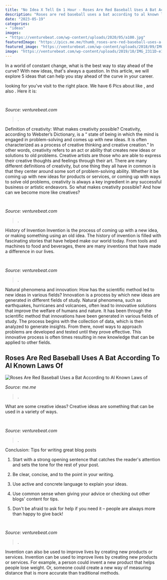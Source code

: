 ```yaml
---
title: "No Idea X Tell Em 1 Hour - Roses Are Red Baseball Uses A Bat According To Al Known Laws Of"
description: "Roses are red baseball uses a bat according to al known laws of"
date: "2023-05-19"
categories:
- "ideas"
images:
- "https://venturebeat.com/wp-content/uploads/2020/05/a100.jpg"
featuredImage: "https://pics.me.me/thumb_roses-are-red-baseball-uses-a-bat-according-to-al-63789458.png"
featured_image: "https://venturebeat.com/wp-content/uploads/2018/09/IMG_20180901_150404.jpg?w=800"
image: "https://venturebeat.com/wp-content/uploads/2019/10/IMG_2311D-e1572525473978.jpeg"
---
```



In a world of constant change, what is the best way to stay ahead of the curve? With new ideas, that's always a question. In this article, we will explore 5 ideas that can help you stay ahead of the curve in your career.

	

		
looking for  you've visit to the right place. We have 6 Pics about  like ,  and also . Here it is:
		
    
## 

<img loading=lazy src="https://venturebeat.com/wp-content/uploads/2019/10/IMG_2311D-e1572525473978.jpeg" onerror="this.onerror=null;this.src='https://tse4.mm.bing.net/th?id=OIP.MdmuIy3ffycZ0MtY14WP3QHaE4&amp;pid=15.1';" alt="">

_Source: venturebeat.com_

>. 

	

Definition of creativity: What makes creativity possible?
Creativity, according to Webster’s Dictionary, is a “ state of being in which the mind is engaged in problem-solving and comes up with new ideas. It is often characterized as a process of creative thinking and creative creation.” In other words, creativity refers to an act or ability that creates new ideas or solutions to old problems. Creative artists are those who are able to express their creative thoughts and feelings through their art.
There are many different definitions of creativity, but one thing they all have in common is that they center around some sort of problem-solving ability. Whether it be coming up with new ideas for products or services, or coming up with ways to solve old problems, creativity is always a key ingredient in any successful business or artistic endeavors. So what makes creativity possible? And how can we become more like creatives?

    
## 

<img loading=lazy src="https://venturebeat.com/wp-content/uploads/2018/09/IMG_20180901_150404.jpg?w=800" onerror="this.onerror=null;this.src='https://tse1.mm.bing.net/th?id=OIP.XSzRfQj3ADhwHQrMpXBICQHaFj&amp;pid=15.1';" alt="">

_Source: venturebeat.com_

>. 

	

History of Invention
Invention is the process of coming up with a new idea, or making something using an old idea. The history of invention is filled with fascinating stories that have helped make our world today. From tools and machines to food and beverages, there are many inventions that have made a difference in our lives.

    
## 

<img loading=lazy src="https://venturebeat.com/wp-content/uploads/2019/03/NVIDIA-T4-GPU.jpg?w=800" onerror="this.onerror=null;this.src='https://tse4.mm.bing.net/th?id=OIP.uiufemvAG8ZzeKPLnLGX6QHaEK&amp;pid=15.1';" alt="">

_Source: venturebeat.com_

>. 

	

Natural phenomena and innovation: How has the scientific method led to new ideas in various fields?
Innovation is a process by which new ideas are generated in different fields of study. Natural phenomena, such as earthquakes, hurricanes and volcanoes, often lead to innovative solutions that improve the welfare of humans and nature. It has been through the scientific method that innovations have been generated in various fields of study. The process begins with the collection of data, which is then analyzed to generate insights. From there, novel ways to approach problems are developed and tested until they prove effective. This innovative process is often times resulting in new knowledge that can be applied to other fields.

    
## Roses Are Red Baseball Uses A Bat According To Al Known Laws Of

<img loading=lazy src="https://pics.me.me/thumb_roses-are-red-baseball-uses-a-bat-according-to-al-63789458.png" onerror="this.onerror=null;this.src='https://tse4.mm.bing.net/th?id=OIP.NLBlabTy5YHXCs8tPMn0mQAAAA&amp;pid=15.1';" alt="Roses Are Red Baseball Uses a Bat According to Al Known Laws of">

_Source: me.me_

>. 

	

What are some creative ideas?
Creative ideas are something that can be used in a variety of ways.

    
## 

<img loading=lazy src="https://venturebeat.com/wp-content/uploads/2018/09/IMG_20180903_100317.jpg?w=664" onerror="this.onerror=null;this.src='https://tse4.mm.bing.net/th?id=OIP.RDcB-YLVyI_c210PUJidMgHaGr&amp;pid=15.1';" alt="">

_Source: venturebeat.com_

>. 

	

Conclusion: Tips for writing great blog posts
1. Start with a strong opening sentence that catches the reader's attention and sets the tone for the rest of your post.
2. Be clear, concise, and to the point in your writing.

3. Use active and concrete language to explain your ideas. 
4. Use common sense when giving your advice or checking out other blogs' content for tips. 
5. Don't be afraid to ask for help if you need it – people are always more than happy to give back!

    
## 

<img loading=lazy src="https://venturebeat.com/wp-content/uploads/2020/05/a100.jpg" onerror="this.onerror=null;this.src='https://tse1.mm.bing.net/th?id=OIP.yHL0eRs96Bh5NopbBzBT_gHaEQ&amp;pid=15.1';" alt="">

_Source: venturebeat.com_

>. 

	

Invention can also be used to improve lives by creating new products or services.
Invention can be used to improve lives by creating new products or services. For example, a person could invent a new product that helps people lose weight. Or, someone could create a new way of measuring distance that is more accurate than traditional methods.

